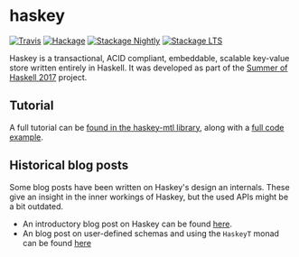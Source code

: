 haskey
======

[![Travis](https://travis-ci.org/haskell-haskey/haskey.svg?branch=master)](https://travis-ci.org/haskell-haskey/haskey)
[![Hackage](https://img.shields.io/hackage/v/haskey.svg?maxAge=2592000)](https://hackage.haskell.org/package/haskey)
[![Stackage Nightly](http://stackage.org/package/haskey/badge/nightly)](http://stackage.org/nightly/package/haskey)
[![Stackage LTS](http://stackage.org/package/haskey/badge/lts)](http://stackage.org/lts/package/haskey)

Haskey is a transactional, ACID compliant, embeddable, scalable key-value
store written entirely in Haskell. It was developed as part of the [Summer of Haskell 2017][soh2017] project.

  [soh2017]: https://summer.haskell.org/news/2017-05-24-accepted-projects.html

## Tutorial

A full tutorial can be [found in the haskey-mtl library](https://github.com/haskell-haskey/haskey-mtl/blob/master/docs/tutorial.md), along with a [full code example](https://github.com/haskell-haskey/haskey-mtl/tree/master/example).

## Historical blog posts
Some blog posts have been written on Haskey's design an internals. These give an insight in the inner workings of Haskey, but the used APIs might be a bit outdated.

  - An introductory blog post on Haskey can be found [here][introduction].
  - An blog post on user-defined schemas and using the `HaskeyT` monad can be found [here][haskey-mtl-post]

  [introduction]: https://hverr.github.io/posts/2017-08-24-introducing-haskey.html
  [haskey-mtl-post]: https://hverr.github.io/posts/2017-09-14-haskey-user-defined-schemas-and-monad-transformers.html
